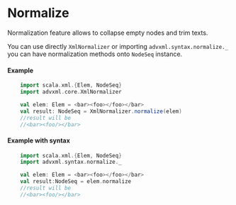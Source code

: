 # Normalize
Normalization feature allows to collapse empty nodes and trim texts.

You can use directly `XmlNormalizer` or importing `advxml.syntax.normalize._` you can have normalization 
methods onto `NodeSeq` instance.
 
#### Example
```scala   
    import scala.xml.{Elem, NodeSeq}
    import advxml.core.XmlNormalizer

    val elem: Elem = <bar><foo></foo></bar>
    val result: NodeSeq = XmlNormalizer.normalize(elem)
    //result will be 
    //<bar><foo/></bar>
```

#### Example with syntax
```scala
    import scala.xml.{Elem, NodeSeq}
    import advxml.syntax.normalize._

    val elem: Elem = <bar><foo></foo></bar>
    val result:NodeSeq = elem.normalize
    //result will be 
    //<bar><foo/></bar>
```


